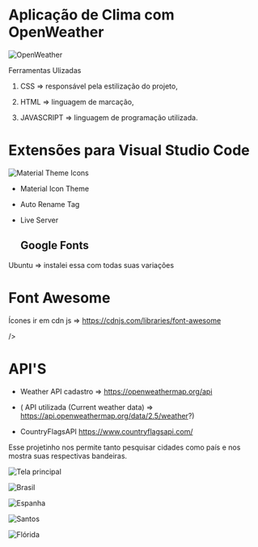 # Aplicação de Clima com OpenWeather 
![OpenWeather](https://user-images.githubusercontent.com/98665329/213585300-dc8cb510-9fa1-426b-8855-0b339a18e7e8.PNG)

Ferramentas Ulizadas

1) CSS => responsável pela estilização do projeto,

2) HTML => linguagem de marcação,

3) JAVASCRIPT => linguagem de programação utilizada.


# Extensões para Visual Studio Code

![Material Theme Icons](https://user-images.githubusercontent.com/98665329/213586235-b50d9912-8c0f-4cb9-9267-3c64e0cb3f58.jpg)

- Material Icon Theme
+ Auto Rename Tag
- Live Server

  ## Google Fonts
Ubuntu => instalei essa com todas suas variações

<link rel="preconnect" href="https://fonts.googleapis.com">
<link rel="preconnect" href="https://fonts.gstatic.com" crossorigin>
<link href="https://fonts.googleapis.com/css2?family=Inter:wght@100;200;300;400;500;600;700;800;900&family=Ubuntu:ital,wght@0,300;0,400;0,500;0,700;1,300;1,400;1,500;1,700&display=swap" rel="stylesheet">



# Font Awesome

Ícones ir em cdn js => https://cdnjs.com/libraries/font-awesome

<link rel="stylesheet" 
      href="https://cdnjs.cloudflare.com/ajax/libs/font-awesome/6.2.1/css/all.min.css" 
      integrity="sha512-MV7K8+y+gLIBoVD59lQIYicR65iaqukzvf/nwasF0nqhPay5w/9lJmVM2hMDcnK1OnMGCdVK+iQrJ7lzPJQd1w==" 
      crossorigin="anonymous" 
      referrerpolicy="no-referrer"
      
/>

# API'S

 * Weather API  cadastro => https://openweathermap.org/api
 
 * ( API utilizada (Current weather data) => https://api.openweathermap.org/data/2.5/weather?)
  
 * CountryFlagsAPI          https://www.countryflagsapi.com/

  Esse projetinho nos permite tanto pesquisar cidades como país e nos mostra suas respectivas bandeiras.
 
 
![Tela principal](https://user-images.githubusercontent.com/98665329/213582652-4672fe2f-ec7b-4158-bcbf-8f1bc3507bef.PNG)

![Brasil](https://user-images.githubusercontent.com/98665329/213582702-37a61d38-013d-443c-8b3e-5b3af7195635.PNG)

![Espanha](https://user-images.githubusercontent.com/98665329/213582722-386d2c2f-b5d5-4e57-b8a2-be17277f71aa.PNG)

![Santos](https://user-images.githubusercontent.com/98665329/213582736-cd48e5a1-92a9-4613-9c8c-723364af749e.PNG)

![Flórida](https://user-images.githubusercontent.com/98665329/213582754-2ee03c39-7291-4e02-892a-396e1af309ad.PNG)

